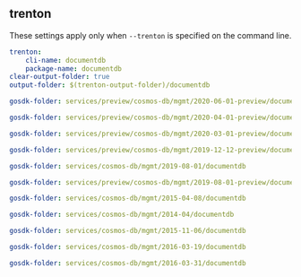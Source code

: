 
## trenton

These settings apply only when `--trenton` is specified on the command line.

``` yaml $(trenton)
trenton:
    cli-name: documentdb
    package-name: documentdb
clear-output-folder: true
output-folder: $(trenton-output-folder)/documentdb
```

``` yaml $(tag) == 'package-2020-06-preview' && $(trenton)
gosdk-folder: services/preview/cosmos-db/mgmt/2020-06-01-preview/documentdb
```

``` yaml $(tag) == 'package-2020-04' && $(trenton)
gosdk-folder: services/preview/cosmos-db/mgmt/2020-04-01-preview/documentdb
```

``` yaml $(tag) == 'package-2020-03' && $(trenton)
gosdk-folder: services/preview/cosmos-db/mgmt/2020-03-01-preview/documentdb
```

``` yaml $(tag) == 'package-2019-12' && $(trenton)
gosdk-folder: services/preview/cosmos-db/mgmt/2019-12-12-preview/documentdb
```

``` yaml $(tag) == 'package-2019-08' && $(trenton)
gosdk-folder: services/cosmos-db/mgmt/2019-08-01/documentdb
```

``` yaml $(tag) == 'package-2019-08-preview' && $(trenton)
gosdk-folder: services/preview/cosmos-db/mgmt/2019-08-01-preview/documentdb
```

``` yaml $(tag) == 'package-2015-04' && $(trenton)
gosdk-folder: services/cosmos-db/mgmt/2015-04-08/documentdb
```

``` yaml $(tag) == 'package-2014-04' && $(trenton)
gosdk-folder: services/cosmos-db/mgmt/2014-04/documentdb
```

``` yaml $(tag) == 'package-2015-11' && $(trenton)
gosdk-folder: services/cosmos-db/mgmt/2015-11-06/documentdb
```

``` yaml $(tag) == 'package-2016-03-19' && $(trenton)
gosdk-folder: services/cosmos-db/mgmt/2016-03-19/documentdb
```

``` yaml $(tag) == 'package-2016-03-31' && $(trenton)
gosdk-folder: services/cosmos-db/mgmt/2016-03-31/documentdb
```
